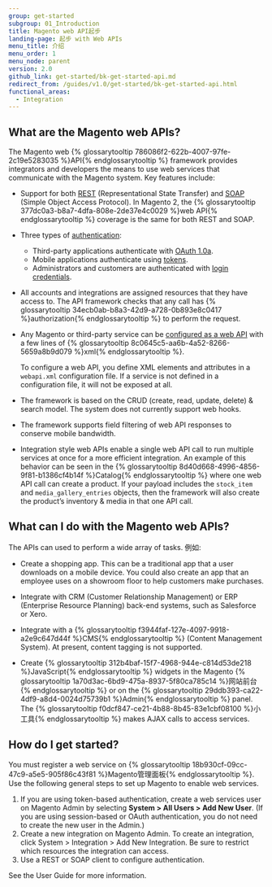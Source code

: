 ```yaml
---
group: get-started
subgroup: 01_Introduction
title: Magento web API起步
landing-page: 起步 with Web APIs
menu_title: 介绍
menu_order: 1
menu_node: parent
version: 2.0
github_link: get-started/bk-get-started-api.md
redirect_from: /guides/v1.0/get-started/bk-get-started-api.html
functional_areas:
  - Integration
---
```

<h2 id="whatare">What are the Magento web APIs?</h2>

The Magento web {% glossarytooltip 786086f2-622b-4007-97fe-2c19e5283035 %}API{% endglossarytooltip %} framework provides integrators and developers the means to use web services that communicate with the Magento system. Key features include:

* Support for both <a href="{{ page.baseurl }}/rest/bk-rest.html">REST</a> (Representational State Transfer) and <a href="{{ page.baseurl }}/soap/bk-soap.html">SOAP</a> (Simple Object Access Protocol). In Magento 2, the {% glossarytooltip 377dc0a3-b8a7-4dfa-808e-2de37e4c0029 %}web API{% endglossarytooltip %} coverage is the same for both REST and SOAP.

* Three types of <a href="{{ page.baseurl }}/get-started/authentication/gs-authentication.html">authentication</a>:
	* Third-party applications authenticate with <a href="{{ page.baseurl }}/get-started/authentication/gs-authentication-oauth.html">OAuth 1.0a</a>.
	* Mobile applications authenticate using <a href="{{ page.baseurl }}/get-started/authentication/gs-authentication-token.html">tokens</a>.
	* Administrators and customers are authenticated with <a href="{{ page.baseurl }}/get-started/authentication/gs-authentication-token.html">login credentials</a>.

* All accounts and integrations are assigned resources that they have access to. The API framework checks that any call has {% glossarytooltip 34ecb0ab-b8a3-42d9-a728-0b893e8c0417 %}authorization{% endglossarytooltip %} to perform the request.

* Any Magento or third-party service can be <a href="{{ page.baseurl }}/extension-dev-guide/service-contracts/service-to-web-service.html">configured as a web API</a> with a few lines of {% glossarytooltip 8c0645c5-aa6b-4a52-8266-5659a8b9d079 %}xml{% endglossarytooltip %}.

	 To configure a web API, you define XML elements and attributes in a `webapi.xml` configuration file. If a service is not defined in a configuration file, it will not be exposed at all.
* The framework is based on the CRUD (create, read, update, delete) & search model. The system does not currently support web hooks.

* The framework supports field filtering of web API responses to conserve mobile bandwidth.

* Integration style web APIs enable a single web API call to run multiple services at once for a more efficient integration.  An example of this behavior can be seen in the {% glossarytooltip 8d40d668-4996-4856-9f81-b1386cf4b14f %}Catalog{% endglossarytooltip %} where one web API call can create a product. If your payload includes the `stock_item` and `media_gallery_entries` objects, then the framework will also create the product’s inventory & media in that one API call.


<h2 id="uses">What can I do with the Magento web APIs?</h2>

The APIs can used to perform a wide array of tasks. 例如:

* Create a shopping app. This can be a traditional app that a user downloads on a mobile device. You could also create an app that an employee uses on a showroom floor to help customers make purchases.

* Integrate with CRM (Customer Relationship Management) or ERP (Enterprise Resource Planning) back-end systems, such as Salesforce or Xero.

* Integrate with a {% glossarytooltip f3944faf-127e-4097-9918-a2e9c647d44f %}CMS{% endglossarytooltip %} (Content Management System). At present, content tagging is not supported.

* Create {% glossarytooltip 312b4baf-15f7-4968-944e-c814d53de218 %}JavaScript{% endglossarytooltip %} widgets in the Magento {% glossarytooltip 1a70d3ac-6bd9-475a-8937-5f80ca785c14 %}网站前台{% endglossarytooltip %} or on the {% glossarytooltip 29ddb393-ca22-4df9-a8d4-0024d75739b1 %}Admin{% endglossarytooltip %} panel. The {% glossarytooltip f0dcf847-ce21-4b88-8b45-83e1cbf08100 %}小工具{% endglossarytooltip %} makes AJAX calls to access services.

<h2 id="procedure">How do I get started?</h2>

You must register a web service on {% glossarytooltip 18b930cf-09cc-47c9-a5e5-905f86c43f81 %}Magento管理面板{% endglossarytooltip %}. Use the following general steps to set up Magento to enable web services.

1. If you are using token-based authentication, create a web services user on Magento Admin by selecting **System > All Users > Add New User**. (If you are using session-based or OAuth authentication, you do not need to create the new user in the Admin.)
2. Create a new integration on Magento Admin. To create an integration, click System > Integration > Add New Integration. Be sure to restrict which resources the integration can access.
3. Use a REST or SOAP client to configure authentication.

See the User Guide for more information.
